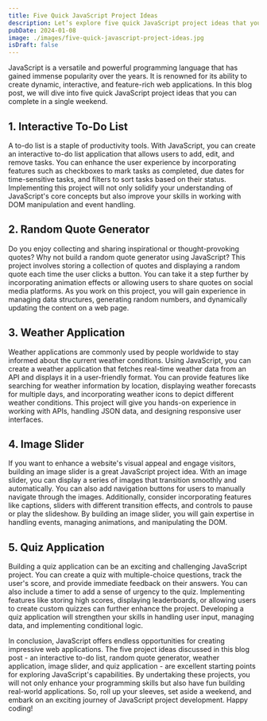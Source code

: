 ```yaml
---
title: Five Quick JavaScript Project Ideas
description: Let’s explore five quick JavaScript project ideas that you can build in a weekend.
pubDate: 2024-01-08
image: ./images/five-quick-javascript-project-ideas.jpg
isDraft: false
---
```


JavaScript is a versatile and powerful programming language that has gained immense popularity over the years. It is renowned for its ability to create dynamic, interactive, and feature-rich web applications. In this blog post, we will dive into five quick JavaScript project ideas that you can complete in a single weekend.

## 1. Interactive To-Do List

A to-do list is a staple of productivity tools. With JavaScript, you can create an interactive to-do list application that allows users to add, edit, and remove tasks. You can enhance the user experience by incorporating features such as checkboxes to mark tasks as completed, due dates for time-sensitive tasks, and filters to sort tasks based on their status. Implementing this project will not only solidify your understanding of JavaScript's core concepts but also improve your skills in working with DOM manipulation and event handling.

## 2. Random Quote Generator

Do you enjoy collecting and sharing inspirational or thought-provoking quotes? Why not build a random quote generator using JavaScript? This project involves storing a collection of quotes and displaying a random quote each time the user clicks a button. You can take it a step further by incorporating animation effects or allowing users to share quotes on social media platforms. As you work on this project, you will gain experience in managing data structures, generating random numbers, and dynamically updating the content on a web page.

## 3. Weather Application

Weather applications are commonly used by people worldwide to stay informed about the current weather conditions. Using JavaScript, you can create a weather application that fetches real-time weather data from an API and displays it in a user-friendly format. You can provide features like searching for weather information by location, displaying weather forecasts for multiple days, and incorporating weather icons to depict different weather conditions. This project will give you hands-on experience in working with APIs, handling JSON data, and designing responsive user interfaces.

## 4. Image Slider

If you want to enhance a website's visual appeal and engage visitors, building an image slider is a great JavaScript project idea. With an image slider, you can display a series of images that transition smoothly and automatically. You can also add navigation buttons for users to manually navigate through the images. Additionally, consider incorporating features like captions, sliders with different transition effects, and controls to pause or play the slideshow. By building an image slider, you will gain expertise in handling events, managing animations, and manipulating the DOM.

## 5. Quiz Application

Building a quiz application can be an exciting and challenging JavaScript project. You can create a quiz with multiple-choice questions, track the user's score, and provide immediate feedback on their answers. You can also include a timer to add a sense of urgency to the quiz. Implementing features like storing high scores, displaying leaderboards, or allowing users to create custom quizzes can further enhance the project. Developing a quiz application will strengthen your skills in handling user input, managing data, and implementing conditional logic.

In conclusion, JavaScript offers endless opportunities for creating impressive web applications. The five project ideas discussed in this blog post - an interactive to-do list, random quote generator, weather application, image slider, and quiz application - are excellent starting points for exploring JavaScript's capabilities. By undertaking these projects, you will not only enhance your programming skills but also have fun building real-world applications. So, roll up your sleeves, set aside a weekend, and embark on an exciting journey of JavaScript project development. Happy coding!
